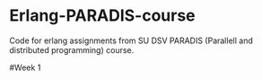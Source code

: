 # Erlang-PARADIS-course   
Code for erlang assignments from SU DSV PARADIS (Parallell and distributed programming) course.



#Week 1
